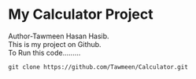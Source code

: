 # My Calculator Project
Author-Tawmeen Hasan Hasib.
<br>
This is my project on Github.
<br>
To Run this code.........

`git clone https://github.com/Tawmeen/Calculator.git`
